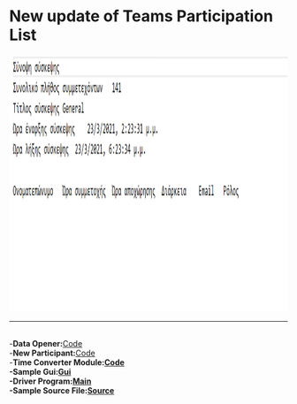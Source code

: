 <html>
<body>
<h1>New update of Teams Participation List</h1>
<img src="sample.png" width="100%" height="465px">
<hr><br>
-<b>Data Opener:</b><a href="ReadData.py">Code</a><br>
-<b>New Participant:</b><a href="participant.py">Code</a><br>
-<b>Time Converter Module:<b><a href="Time.py">Code</a><br>
-<b>Sample Gui:</b><a href="gui.py">Gui</a><br>
-<b>Driver Program:</b><a href="main.py">Main</a><br>
-<b>Sample Source File:</b><a href="source.csv">Source</a><br>
</body>
</html>